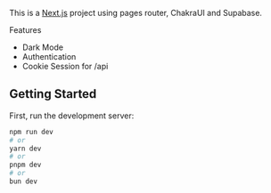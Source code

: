 This is a [Next.js](https://nextjs.org/) project using pages router, ChakraUI and Supabase.

Features
- Dark Mode
- Authentication
- Cookie Session for /api


## Getting Started

First, run the development server:

```bash
npm run dev
# or
yarn dev
# or
pnpm dev
# or
bun dev
```
